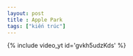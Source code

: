 ```yaml
---
layout: post
title : Apple Park
tags: ["kiến trúc"]
---
```

{% include video_yt id='gvkh5udzKds' %}
